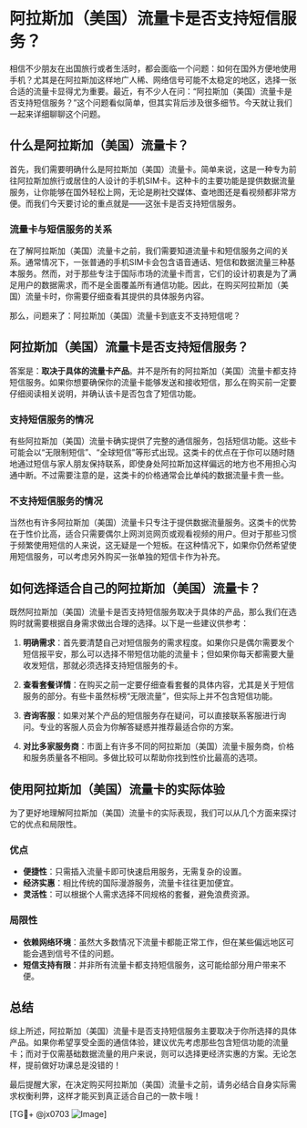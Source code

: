 # 阿拉斯加（美国）流量卡是否支持短信服务？

相信不少朋友在出国旅行或者生活时，都会面临一个问题：如何在国外方便地使用手机？尤其是在阿拉斯加这样地广人稀、网络信号可能不太稳定的地区，选择一张合适的流量卡显得尤为重要。最近，有不少人在问：“阿拉斯加（美国）流量卡是否支持短信服务？”这个问题看似简单，但其实背后涉及很多细节。今天就让我们一起来详细聊聊这个问题。

## 什么是阿拉斯加（美国）流量卡？

首先，我们需要明确什么是阿拉斯加（美国）流量卡。简单来说，这是一种专为前往阿拉斯加旅行或居住的人设计的手机SIM卡。这种卡的主要功能是提供数据流量服务，让你能够在国外轻松上网，无论是刷社交媒体、查地图还是看视频都非常方便。而我们今天要讨论的重点就是——这张卡是否支持短信服务。

### 流量卡与短信服务的关系

在了解阿拉斯加（美国）流量卡之前，我们需要知道流量卡和短信服务之间的关系。通常情况下，一张普通的手机SIM卡会包含语音通话、短信和数据流量三种基本服务。然而，对于那些专注于国际市场的流量卡而言，它们的设计初衷是为了满足用户的数据需求，而不是全面覆盖所有通信功能。因此，在购买阿拉斯加（美国）流量卡时，你需要仔细查看其提供的具体服务内容。

那么，问题来了：阿拉斯加（美国）流量卡到底支不支持短信呢？

## 阿拉斯加（美国）流量卡是否支持短信服务？

答案是：**取决于具体的流量卡产品**。并不是所有的阿拉斯加（美国）流量卡都支持短信服务。如果你想要确保你的流量卡能够发送和接收短信，那么在购买前一定要仔细阅读相关说明，并确认该卡是否包含了短信功能。

### 支持短信服务的情况

有些阿拉斯加（美国）流量卡确实提供了完整的通信服务，包括短信功能。这些卡可能会以“无限制短信”、“全球短信”等形式出现。这类卡的优点在于你可以随时随地通过短信与家人朋友保持联系，即使身处阿拉斯加这样偏远的地方也不用担心沟通中断。不过需要注意的是，这类卡的价格通常会比单纯的数据流量卡贵一些。

### 不支持短信服务的情况

当然也有许多阿拉斯加（美国）流量卡只专注于提供数据流量服务。这类卡的优势在于性价比高，适合只需要偶尔上网浏览网页或观看视频的用户。但对于那些习惯于频繁使用短信的人来说，这无疑是一个短板。在这种情况下，如果你仍然希望使用短信服务，可以考虑另外购买一张单独的短信卡作为补充。

## 如何选择适合自己的阿拉斯加（美国）流量卡？

既然阿拉斯加（美国）流量卡是否支持短信服务取决于具体的产品，那么我们在选购时就需要根据自身需求做出合理的选择。以下是一些建议供参考：

1. **明确需求**：首先要清楚自己对短信服务的需求程度。如果你只是偶尔需要发个短信报平安，那么可以选择不带短信功能的流量卡；但如果你每天都需要大量收发短信，那就必须选择支持短信服务的卡。

2. **查看套餐详情**：在购买之前一定要仔细查看套餐的具体内容，尤其是关于短信服务的部分。有些卡虽然标榜“无限流量”，但实际上并不包含短信功能。

3. **咨询客服**：如果对某个产品的短信服务存在疑问，可以直接联系客服进行询问。专业的客服人员会为你解答疑惑并推荐最适合你的方案。

4. **对比多家服务商**：市面上有许多不同的阿拉斯加（美国）流量卡服务商，价格和服务质量各不相同。多做比较可以帮助你找到性价比最高的选项。

## 使用阿拉斯加（美国）流量卡的实际体验

为了更好地理解阿拉斯加（美国）流量卡的实际表现，我们可以从几个方面来探讨它的优点和局限性。

### 优点

- **便捷性**：只需插入流量卡即可快速启用服务，无需复杂的设置。
- **经济实惠**：相比传统的国际漫游服务，流量卡往往更加便宜。
- **灵活性**：可以根据个人需求选择不同规格的套餐，避免浪费资源。

### 局限性

- **依赖网络环境**：虽然大多数情况下流量卡都能正常工作，但在某些偏远地区可能会遇到信号不佳的问题。
- **短信支持有限**：并非所有流量卡都支持短信服务，这可能给部分用户带来不便。

## 总结

综上所述，阿拉斯加（美国）流量卡是否支持短信服务主要取决于你所选择的具体产品。如果你希望享受全面的通信体验，建议优先考虑那些包含短信功能的流量卡；而对于仅需基础数据流量的用户来说，则可以选择更经济实惠的方案。无论怎样，提前做好功课总是没错的！

最后提醒大家，在决定购买阿拉斯加（美国）流量卡之前，请务必结合自身实际需求权衡利弊，这样才能买到真正适合自己的一款卡哦！

[TG💪+ @jx0703 ![Image](https://github.com/user-attachments/assets/dbca1d08-cadb-493c-b0ec-ad6f7a83f270)]